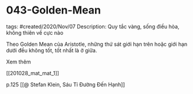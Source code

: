 # 043-Golden-Mean

tags: #created/2020/Nov/07
Description: Quy tắc vàng, sống điều hòa, không thiên về cực nào

Theo Golden Mean của Aristotle, những thứ sát giới hạn trên hoặc giới hạn dưới đều không tốt, tốt nhất là ở giữa. 

Xem thêm

[[201028_mat_mat_1]] 

p.125 [[@ Stefan Klein, Sáu Tỉ Đường Đến Hạnh]]